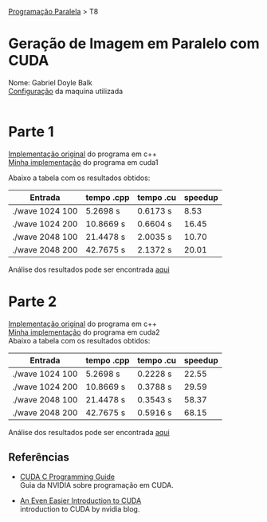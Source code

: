 [Programação Paralela](https://github.com/AndreaInfUFSM/elc139-2019a) > T8

# Geração de Imagem em Paralelo com CUDA

Nome: Gabriel Doyle Balk
</br>
[Configuração](config.txt) da maquina utilizada </br>
</br>

# Parte 1

[Implementação original](wave.cpp) do programa em c++
</br>
[Minha implementação](wavecuda1.cu) do programa em cuda1
</br>

Abaixo a tabela com os resultados obtidos:

| Entrada         | tempo .cpp | tempo .cu | speedup |
| --------------- | ---------- | --------- | ------- |
| ./wave 1024 100 | 5.2698 s   | 0.6173 s  | 8.53    |
| ./wave 1024 200 | 10.8669 s  | 0.6604 s  | 16.45   |
| ./wave 2048 100 | 21.4478 s  | 2.0035 s  | 10.70   |
| ./wave 2048 200 | 42.7675 s  | 2.1372 s  | 20.01   |

Análise dos resultados pode ser encontrada [aqui](tempo1.txt)
</br>

# Parte 2

[Implementação original](wave.cpp) do programa em c++
</br>
[Minha implementação](wavecuda2.cu) do programa em cuda2
</br>
Abaixo a tabela com os resultados obtidos:

| Entrada         | tempo .cpp | tempo .cu | speedup |
| --------------- | ---------- | --------- | ------- |
| ./wave 1024 100 | 5.2698 s   | 0.2228 s  | 22.55   |
| ./wave 1024 200 | 10.8669 s  | 0.3788 s  | 29.59   |
| ./wave 2048 100 | 21.4478 s  | 0.3543 s  | 58.37   |
| ./wave 2048 200 | 42.7675 s  | 0.5916 s  | 68.15   |

Análise dos resultados pode ser encontrada [aqui](tempo2.txt)
</br>

## Referências

- [CUDA C Programming Guide](https://docs.nvidia.com/cuda/cuda-c-programming-guide/)  
  Guia da NVIDIA sobre programação em CUDA.

- [An Even Easier Introduction to CUDA](https://devblogs.nvidia.com/even-easier-introduction-cuda/)  
  introduction to CUDA by nvidia blog.
